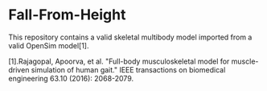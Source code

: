# Fall-From-Height
This repository contains a valid skeletal multibody model imported from a valid OpenSim model[1].






[1].Rajagopal, Apoorva, et al. "Full-body musculoskeletal model for muscle-driven simulation of human gait." IEEE transactions on biomedical engineering 63.10 (2016): 2068-2079.
